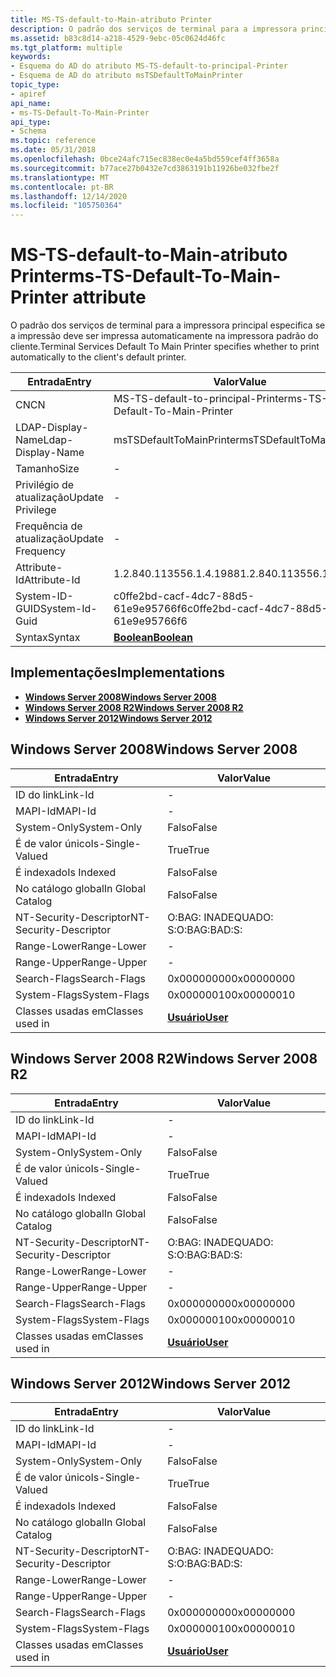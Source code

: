 ```yaml
---
title: MS-TS-default-to-Main-atributo Printer
description: O padrão dos serviços de terminal para a impressora principal especifica se a impressão deve ser impressa automaticamente na impressora padrão do cliente.
ms.assetid: b83c8d14-a218-4529-9ebc-05c0624d46fc
ms.tgt_platform: multiple
keywords:
- Esquema do AD do atributo MS-TS-default-to-principal-Printer
- Esquema de AD do atributo msTSDefaultToMainPrinter
topic_type:
- apiref
api_name:
- ms-TS-Default-To-Main-Printer
api_type:
- Schema
ms.topic: reference
ms.date: 05/31/2018
ms.openlocfilehash: 0bce24afc715ec838ec0e4a5bd559cef4ff3658a
ms.sourcegitcommit: b77ace27b0432e7cd3863191b11926be032fbe2f
ms.translationtype: MT
ms.contentlocale: pt-BR
ms.lasthandoff: 12/14/2020
ms.locfileid: "105750364"
---
```

# <a name="ms-ts-default-to-main-printer-attribute"></a><span data-ttu-id="16f64-105">MS-TS-default-to-Main-atributo Printer</span><span class="sxs-lookup"><span data-stu-id="16f64-105">ms-TS-Default-To-Main-Printer attribute</span></span>

<span data-ttu-id="16f64-106">O padrão dos serviços de terminal para a impressora principal especifica se a impressão deve ser impressa automaticamente na impressora padrão do cliente.</span><span class="sxs-lookup"><span data-stu-id="16f64-106">Terminal Services Default To Main Printer specifies whether to print automatically to the client's default printer.</span></span>



| <span data-ttu-id="16f64-107">Entrada</span><span class="sxs-lookup"><span data-stu-id="16f64-107">Entry</span></span> | <span data-ttu-id="16f64-108">Valor</span><span class="sxs-lookup"><span data-stu-id="16f64-108">Value</span></span> |
|-------------------|--------------------------------------|
| <span data-ttu-id="16f64-109">CN</span><span class="sxs-lookup"><span data-stu-id="16f64-109">CN</span></span>                | <span data-ttu-id="16f64-110">MS-TS-default-to-principal-Printer</span><span class="sxs-lookup"><span data-stu-id="16f64-110">ms-TS-Default-To-Main-Printer</span></span>        |
| <span data-ttu-id="16f64-111">LDAP-Display-Name</span><span class="sxs-lookup"><span data-stu-id="16f64-111">Ldap-Display-Name</span></span> | <span data-ttu-id="16f64-112">msTSDefaultToMainPrinter</span><span class="sxs-lookup"><span data-stu-id="16f64-112">msTSDefaultToMainPrinter</span></span>             |
| <span data-ttu-id="16f64-113">Tamanho</span><span class="sxs-lookup"><span data-stu-id="16f64-113">Size</span></span>              | \-                                   |
| <span data-ttu-id="16f64-114">Privilégio de atualização</span><span class="sxs-lookup"><span data-stu-id="16f64-114">Update Privilege</span></span>  | \-                                   |
| <span data-ttu-id="16f64-115">Frequência de atualização</span><span class="sxs-lookup"><span data-stu-id="16f64-115">Update Frequency</span></span>  | \-                                   |
| <span data-ttu-id="16f64-116">Attribute-Id</span><span class="sxs-lookup"><span data-stu-id="16f64-116">Attribute-Id</span></span>      | <span data-ttu-id="16f64-117">1.2.840.113556.1.4.1988</span><span class="sxs-lookup"><span data-stu-id="16f64-117">1.2.840.113556.1.4.1988</span></span>              |
| <span data-ttu-id="16f64-118">System-ID-GUID</span><span class="sxs-lookup"><span data-stu-id="16f64-118">System-Id-Guid</span></span>    | <span data-ttu-id="16f64-119">c0ffe2bd-cacf-4dc7-88d5-61e9e95766f6</span><span class="sxs-lookup"><span data-stu-id="16f64-119">c0ffe2bd-cacf-4dc7-88d5-61e9e95766f6</span></span> |
| <span data-ttu-id="16f64-120">Syntax</span><span class="sxs-lookup"><span data-stu-id="16f64-120">Syntax</span></span>            | [<span data-ttu-id="16f64-121">**Boolean**</span><span class="sxs-lookup"><span data-stu-id="16f64-121">**Boolean**</span></span>](s-boolean.md)         |



## <a name="implementations"></a><span data-ttu-id="16f64-122">Implementações</span><span class="sxs-lookup"><span data-stu-id="16f64-122">Implementations</span></span>

-   [<span data-ttu-id="16f64-123">**Windows Server 2008**</span><span class="sxs-lookup"><span data-stu-id="16f64-123">**Windows Server 2008**</span></span>](#windows-server-2008)
-   [<span data-ttu-id="16f64-124">**Windows Server 2008 R2**</span><span class="sxs-lookup"><span data-stu-id="16f64-124">**Windows Server 2008 R2**</span></span>](#windows-server-2008-r2)
-   [<span data-ttu-id="16f64-125">**Windows Server 2012**</span><span class="sxs-lookup"><span data-stu-id="16f64-125">**Windows Server 2012**</span></span>](#windows-server-2012)

## <a name="windows-server-2008"></a><span data-ttu-id="16f64-126">Windows Server 2008</span><span class="sxs-lookup"><span data-stu-id="16f64-126">Windows Server 2008</span></span>



| <span data-ttu-id="16f64-127">Entrada</span><span class="sxs-lookup"><span data-stu-id="16f64-127">Entry</span></span> | <span data-ttu-id="16f64-128">Valor</span><span class="sxs-lookup"><span data-stu-id="16f64-128">Value</span></span> |
|------------------------|-----------------------------------|
| <span data-ttu-id="16f64-129">ID do link</span><span class="sxs-lookup"><span data-stu-id="16f64-129">Link-Id</span></span>                | \-                                |
| <span data-ttu-id="16f64-130">MAPI-Id</span><span class="sxs-lookup"><span data-stu-id="16f64-130">MAPI-Id</span></span>                | \-                                |
| <span data-ttu-id="16f64-131">System-Only</span><span class="sxs-lookup"><span data-stu-id="16f64-131">System-Only</span></span>            | <span data-ttu-id="16f64-132">Falso</span><span class="sxs-lookup"><span data-stu-id="16f64-132">False</span></span>                             |
| <span data-ttu-id="16f64-133">É de valor único</span><span class="sxs-lookup"><span data-stu-id="16f64-133">Is-Single-Valued</span></span>       | <span data-ttu-id="16f64-134">True</span><span class="sxs-lookup"><span data-stu-id="16f64-134">True</span></span>                              |
| <span data-ttu-id="16f64-135">É indexado</span><span class="sxs-lookup"><span data-stu-id="16f64-135">Is Indexed</span></span>             | <span data-ttu-id="16f64-136">Falso</span><span class="sxs-lookup"><span data-stu-id="16f64-136">False</span></span>                             |
| <span data-ttu-id="16f64-137">No catálogo global</span><span class="sxs-lookup"><span data-stu-id="16f64-137">In Global Catalog</span></span>      | <span data-ttu-id="16f64-138">Falso</span><span class="sxs-lookup"><span data-stu-id="16f64-138">False</span></span>                             |
| <span data-ttu-id="16f64-139">NT-Security-Descriptor</span><span class="sxs-lookup"><span data-stu-id="16f64-139">NT-Security-Descriptor</span></span> | <span data-ttu-id="16f64-140">O:BAG: INADEQUADO: S:</span><span class="sxs-lookup"><span data-stu-id="16f64-140">O:BAG:BAD:S:</span></span>                      |
| <span data-ttu-id="16f64-141">Range-Lower</span><span class="sxs-lookup"><span data-stu-id="16f64-141">Range-Lower</span></span>            | \-                                |
| <span data-ttu-id="16f64-142">Range-Upper</span><span class="sxs-lookup"><span data-stu-id="16f64-142">Range-Upper</span></span>            | \-                                |
| <span data-ttu-id="16f64-143">Search-Flags</span><span class="sxs-lookup"><span data-stu-id="16f64-143">Search-Flags</span></span>           | <span data-ttu-id="16f64-144">0x00000000</span><span class="sxs-lookup"><span data-stu-id="16f64-144">0x00000000</span></span>                        |
| <span data-ttu-id="16f64-145">System-Flags</span><span class="sxs-lookup"><span data-stu-id="16f64-145">System-Flags</span></span>           | <span data-ttu-id="16f64-146">0x00000010</span><span class="sxs-lookup"><span data-stu-id="16f64-146">0x00000010</span></span>                        |
| <span data-ttu-id="16f64-147">Classes usadas em</span><span class="sxs-lookup"><span data-stu-id="16f64-147">Classes used in</span></span>        | [<span data-ttu-id="16f64-148">**Usuário**</span><span class="sxs-lookup"><span data-stu-id="16f64-148">**User**</span></span>](c-user.md)<br/> |



## <a name="windows-server-2008-r2"></a><span data-ttu-id="16f64-149">Windows Server 2008 R2</span><span class="sxs-lookup"><span data-stu-id="16f64-149">Windows Server 2008 R2</span></span>



| <span data-ttu-id="16f64-150">Entrada</span><span class="sxs-lookup"><span data-stu-id="16f64-150">Entry</span></span> | <span data-ttu-id="16f64-151">Valor</span><span class="sxs-lookup"><span data-stu-id="16f64-151">Value</span></span> |
|------------------------|-----------------------------------|
| <span data-ttu-id="16f64-152">ID do link</span><span class="sxs-lookup"><span data-stu-id="16f64-152">Link-Id</span></span>                | \-                                |
| <span data-ttu-id="16f64-153">MAPI-Id</span><span class="sxs-lookup"><span data-stu-id="16f64-153">MAPI-Id</span></span>                | \-                                |
| <span data-ttu-id="16f64-154">System-Only</span><span class="sxs-lookup"><span data-stu-id="16f64-154">System-Only</span></span>            | <span data-ttu-id="16f64-155">Falso</span><span class="sxs-lookup"><span data-stu-id="16f64-155">False</span></span>                             |
| <span data-ttu-id="16f64-156">É de valor único</span><span class="sxs-lookup"><span data-stu-id="16f64-156">Is-Single-Valued</span></span>       | <span data-ttu-id="16f64-157">True</span><span class="sxs-lookup"><span data-stu-id="16f64-157">True</span></span>                              |
| <span data-ttu-id="16f64-158">É indexado</span><span class="sxs-lookup"><span data-stu-id="16f64-158">Is Indexed</span></span>             | <span data-ttu-id="16f64-159">Falso</span><span class="sxs-lookup"><span data-stu-id="16f64-159">False</span></span>                             |
| <span data-ttu-id="16f64-160">No catálogo global</span><span class="sxs-lookup"><span data-stu-id="16f64-160">In Global Catalog</span></span>      | <span data-ttu-id="16f64-161">Falso</span><span class="sxs-lookup"><span data-stu-id="16f64-161">False</span></span>                             |
| <span data-ttu-id="16f64-162">NT-Security-Descriptor</span><span class="sxs-lookup"><span data-stu-id="16f64-162">NT-Security-Descriptor</span></span> | <span data-ttu-id="16f64-163">O:BAG: INADEQUADO: S:</span><span class="sxs-lookup"><span data-stu-id="16f64-163">O:BAG:BAD:S:</span></span>                      |
| <span data-ttu-id="16f64-164">Range-Lower</span><span class="sxs-lookup"><span data-stu-id="16f64-164">Range-Lower</span></span>            | \-                                |
| <span data-ttu-id="16f64-165">Range-Upper</span><span class="sxs-lookup"><span data-stu-id="16f64-165">Range-Upper</span></span>            | \-                                |
| <span data-ttu-id="16f64-166">Search-Flags</span><span class="sxs-lookup"><span data-stu-id="16f64-166">Search-Flags</span></span>           | <span data-ttu-id="16f64-167">0x00000000</span><span class="sxs-lookup"><span data-stu-id="16f64-167">0x00000000</span></span>                        |
| <span data-ttu-id="16f64-168">System-Flags</span><span class="sxs-lookup"><span data-stu-id="16f64-168">System-Flags</span></span>           | <span data-ttu-id="16f64-169">0x00000010</span><span class="sxs-lookup"><span data-stu-id="16f64-169">0x00000010</span></span>                        |
| <span data-ttu-id="16f64-170">Classes usadas em</span><span class="sxs-lookup"><span data-stu-id="16f64-170">Classes used in</span></span>        | [<span data-ttu-id="16f64-171">**Usuário**</span><span class="sxs-lookup"><span data-stu-id="16f64-171">**User**</span></span>](c-user.md)<br/> |



## <a name="windows-server-2012"></a><span data-ttu-id="16f64-172">Windows Server 2012</span><span class="sxs-lookup"><span data-stu-id="16f64-172">Windows Server 2012</span></span>



| <span data-ttu-id="16f64-173">Entrada</span><span class="sxs-lookup"><span data-stu-id="16f64-173">Entry</span></span> | <span data-ttu-id="16f64-174">Valor</span><span class="sxs-lookup"><span data-stu-id="16f64-174">Value</span></span> |
|------------------------|-----------------------------------|
| <span data-ttu-id="16f64-175">ID do link</span><span class="sxs-lookup"><span data-stu-id="16f64-175">Link-Id</span></span>                | \-                                |
| <span data-ttu-id="16f64-176">MAPI-Id</span><span class="sxs-lookup"><span data-stu-id="16f64-176">MAPI-Id</span></span>                | \-                                |
| <span data-ttu-id="16f64-177">System-Only</span><span class="sxs-lookup"><span data-stu-id="16f64-177">System-Only</span></span>            | <span data-ttu-id="16f64-178">Falso</span><span class="sxs-lookup"><span data-stu-id="16f64-178">False</span></span>                             |
| <span data-ttu-id="16f64-179">É de valor único</span><span class="sxs-lookup"><span data-stu-id="16f64-179">Is-Single-Valued</span></span>       | <span data-ttu-id="16f64-180">True</span><span class="sxs-lookup"><span data-stu-id="16f64-180">True</span></span>                              |
| <span data-ttu-id="16f64-181">É indexado</span><span class="sxs-lookup"><span data-stu-id="16f64-181">Is Indexed</span></span>             | <span data-ttu-id="16f64-182">Falso</span><span class="sxs-lookup"><span data-stu-id="16f64-182">False</span></span>                             |
| <span data-ttu-id="16f64-183">No catálogo global</span><span class="sxs-lookup"><span data-stu-id="16f64-183">In Global Catalog</span></span>      | <span data-ttu-id="16f64-184">Falso</span><span class="sxs-lookup"><span data-stu-id="16f64-184">False</span></span>                             |
| <span data-ttu-id="16f64-185">NT-Security-Descriptor</span><span class="sxs-lookup"><span data-stu-id="16f64-185">NT-Security-Descriptor</span></span> | <span data-ttu-id="16f64-186">O:BAG: INADEQUADO: S:</span><span class="sxs-lookup"><span data-stu-id="16f64-186">O:BAG:BAD:S:</span></span>                      |
| <span data-ttu-id="16f64-187">Range-Lower</span><span class="sxs-lookup"><span data-stu-id="16f64-187">Range-Lower</span></span>            | \-                                |
| <span data-ttu-id="16f64-188">Range-Upper</span><span class="sxs-lookup"><span data-stu-id="16f64-188">Range-Upper</span></span>            | \-                                |
| <span data-ttu-id="16f64-189">Search-Flags</span><span class="sxs-lookup"><span data-stu-id="16f64-189">Search-Flags</span></span>           | <span data-ttu-id="16f64-190">0x00000000</span><span class="sxs-lookup"><span data-stu-id="16f64-190">0x00000000</span></span>                        |
| <span data-ttu-id="16f64-191">System-Flags</span><span class="sxs-lookup"><span data-stu-id="16f64-191">System-Flags</span></span>           | <span data-ttu-id="16f64-192">0x00000010</span><span class="sxs-lookup"><span data-stu-id="16f64-192">0x00000010</span></span>                        |
| <span data-ttu-id="16f64-193">Classes usadas em</span><span class="sxs-lookup"><span data-stu-id="16f64-193">Classes used in</span></span>        | [<span data-ttu-id="16f64-194">**Usuário**</span><span class="sxs-lookup"><span data-stu-id="16f64-194">**User**</span></span>](c-user.md)<br/> |



 

 





